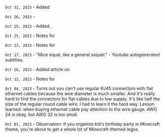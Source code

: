 `Oct 31, 2023` - Added [](/12_articles/46-coaching.md)

`Oct 26, 2023` - [](/12_articles/45-minimal-linux-email-box.md)

`Oct 25, 2023` - Added [](/12_articles/44-rejection-response.md), [](/17_notes/25-scaling_technical_consistency.md)

`Oct 25, 2023` - Notes for [](/17_notes/25-scaling_technical_consistency.md)

`Oct 23, 2023` - Notes for [](/17_notes/24-four_key_metrics_for_a_software_development_team.md)

`Oct 17, 2023` - "Mice equal, like a general sequel." - Youtube autogenerated subtitles.

`Oct 16, 2023` - Added article on [](/12_articles/43-pydantic-mutable-defaults.md)

`Oct 12, 2023` - Notes for [](/17_notes/23-being_accountable_when_you_dont_have_control.md)

`Oct 04, 2023` - Turns out you can't use regular RJ45 connectors with flat ethernet cables because the wire diameter is much smaller.
And it's really hard to find the connectors for flat cables due to low supply.
It's like half the size of the regular round cable wire.
I had to learn it the hard way.
Lesson learned: when buying ethernet cable pay attention to the wire gauge.
AWG 24 is okay, but AWG 32 is too small.

`Oct 01, 2023` - Observation: if you organize kid's birthday party in Minecraft theme, you're about to get a whole lot of Minecraft-themed legos.

